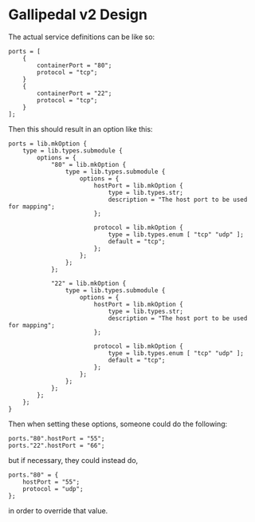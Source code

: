 # Gallipedal v2 Design

The actual service definitions can be like so:

```
ports = [
    {
        containerPort = "80";
        protocol = "tcp";
    }
    {
        containerPort = "22";
        protocol = "tcp";
    }
];
```

Then this should result in an option like this:

```
ports = lib.mkOption {
    type = lib.types.submodule {
        options = {
            "80" = lib.mkOption {
                type = lib.types.submodule {
                    options = {
                        hostPort = lib.mkOption {
                            type = lib.types.str;
                            description = "The host port to be used for mapping";
                        };

                        protocol = lib.mkOption {
                            type = lib.types.enum [ "tcp" "udp" ];
                            default = "tcp";
                        };
                    };
                };
            };

            "22" = lib.mkOption {
                type = lib.types.submodule {
                    options = {
                        hostPort = lib.mkOption {
                            type = lib.types.str;
                            description = "The host port to be used for mapping";
                        };

                        protocol = lib.mkOption {
                            type = lib.types.enum [ "tcp" "udp" ];
                            default = "tcp";
                        };
                    };
                };
            };
        };
    };
}
```

Then when setting these options, someone could do the following:
```
ports."80".hostPort = "55";
ports."22".hostPort = "66";
```

but if necessary, they could instead do,

```
ports."80" = {
    hostPort = "55";
    protocol = "udp";
};
```

in order to override that value.